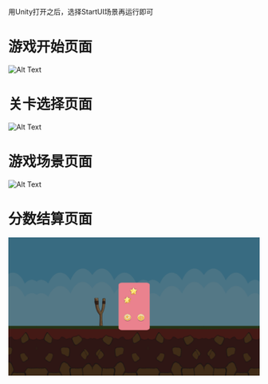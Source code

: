 用Unity打开之后，选择StartUI场景再运行即可
# 游戏开始页面
![Alt Text](https://github.com/Airccode/Angry-Big-Bird/blob/main/StartUI.png)<br/>
# 关卡选择页面
![Alt Text](https://github.com/Airccode/Angry-Big-Bird/blob/main/LevelSelect.png)<br/>
# 游戏场景页面
![Alt Text](https://github.com/Airccode/Angry-Big-Bird/blob/main/GameSelect.png)<br/>
# 分数结算页面
![Alt Text](https://github.com/Airccode/Angry-Big-Bird/blob/main/ScoreUI.png)<br/>




